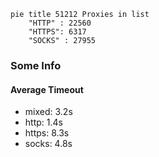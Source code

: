 
```mermaid
pie title 51212 Proxies in list
    "HTTP" : 22560
    "HTTPS": 6317
    "SOCKS" : 27955
```

### Some Info
#### Average Timeout

- mixed: 3.2s
- http: 1.4s
- https: 8.3s
- socks: 4.8s